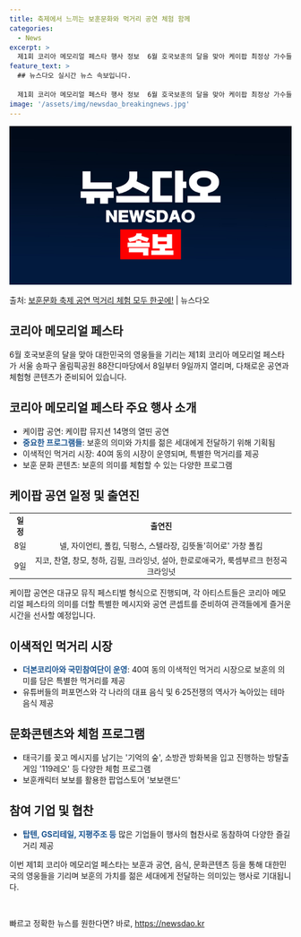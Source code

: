 ```yaml
---
title: 축제에서 느끼는 보훈문화와 먹거리 공연 체험 함께
categories:
  - News
excerpt: >
  제1회 코리아 메모리얼 페스타 행사 정보  6월 호국보훈의 달을 맞아 케이팝 최정상 가수들의 공연, 더본코리…
feature_text: >
  ## 뉴스다오 실시간 뉴스 속보입니다.

  제1회 코리아 메모리얼 페스타 행사 정보  6월 호국보훈의 달을 맞아 케이팝 최정상 가수들의 공연, 더본코리…
image: '/assets/img/newsdao_breakingnews.jpg'
---
```


![뉴스다오 속보](/assets/img/newsdao_breakingnews.jpg)

<p>출처: <a href="https://newsdao.kr/4110" rel="dofollow">보훈문화 축제 공연 먹거리 체험 모두 한곳에!</a> | 뉴스다오</p>

<h2 data-ke-size="size26">코리아 메모리얼 페스타</h2>
<p data-ke-size="size16">6월 호국보훈의 달을 맞아 대한민국의 영웅들을 기리는 제1회 코리아 메모리얼 페스타가 서울 송파구 올림픽공원 88잔디마당에서 8일부터 9일까지 열리며, 다채로운 공연과 체험형 콘텐츠가 준비되어 있습니다.</p>

<h2 data-ke-size="size24">코리아 메모리얼 페스타 주요 행사 소개</h2>
<ul>
    <li>케이팝 공연: 케이팝 뮤지션 14명의 열띤 공연</li>
    <li><b><span style="color: #1a5490;">중요한 프로그램들</span></b>: 보훈의 의미와 가치를 젊은 세대에게 전달하기 위해 기획됨</li>
    <li>이색적인 먹거리 시장: 40여 동의 시장이 운영되며, 특별한 먹거리를 제공</li>
    <li>보훈 문화 콘텐츠: 보훈의 의미를 체험할 수 있는 다양한 프로그램</li>
</ul>

<h2 data-ke-size="size24">케이팝 공연 일정 및 출연진</h2>
<table>
    <tr>
        <td style="text-align: center; height: 17px;"><b>일정</b></td>
        <td style="text-align: center; height: 17px;"><b>출연진</b></td>
    </tr>
    <tr>
        <td style="text-align: center; height: 17px;">8일</td>
        <td style="text-align: center; height: 17px;">넬, 자이언티, 폴킴, 딕펑스, 스텔라장, 김뜻돌'히어로' 가창 폴킴</td>
    </tr>
    <tr>
        <td style="text-align: center; height: 17px;">9일</td>
        <td style="text-align: center; height: 17px;">지코, 찬열, 창모, 청하, 김필, 크라잉넛, 설아, 한로로애국가, 룩셈부르크 헌정곡 크라잉넛</td>
    </tr>
</table>

<p data-ke-size="size16">케이팝 공연은 대규모 뮤직 페스티벌 형식으로 진행되며, 각 아티스트들은 코리아 메모리얼 페스타의 의미를 더할 특별한 메시지와 공연 콘셉트를 준비하여 관객들에게 즐거운 시간을 선사할 예정입니다.</p>

<h2 data-ke-size="size24">이색적인 먹거리 시장</h2>
<ul>
    <li><b><span style="color: #1a5490;">더본코리아와 국민참여단이 운영</span></b>: 40여 동의 이색적인 먹거리 시장으로 보훈의 의미를 담은 특별한 먹거리를 제공</li>
    <li>유튜버들의 퍼포먼스와 각 나라의 대표 음식 및 6·25전쟁의 역사가 녹아있는 테마 음식 제공</li>
</ul>

<h2 data-ke-size="size24">문화콘텐츠와 체험 프로그램</h2>
<ul>
    <li>태극기를 꽂고 메시지를 남기는 '기억의 숲', 소방관 방화복을 입고 진행하는 방탈출 게임 '119레오' 등 다양한 체험 프로그램</li>
    <li>보훈캐릭터 보보를 활용한 팝업스토어 '보보랜드'</li>
</ul>

<h2 data-ke-size="size24">참여 기업 및 협찬</h2>
<ul>
    <li><b><span style="color: #1a5490;">탑텐, GS리테일, 지평주조 등</span></b> 많은 기업들이 행사의 협찬사로 동참하여 다양한 즐길거리 제공</li>
</ul>

<p data-ke-size="size16">이번 제1회 코리아 메모리얼 페스타는 보훈과 공연, 음식, 문화콘텐츠 등을 통해 대한민국의 영웅들을 기리며 보훈의 가치를 젊은 세대에게 전달하는 의미있는 행사로 기대됩니다.</p>
<p data-ke-size="size16">&nbsp;</p> 

빠르고 정확한 뉴스를 원한다면? 바로, <a href="https://newsdao.kr" rel="dofollow">https://newsdao.kr</a>


